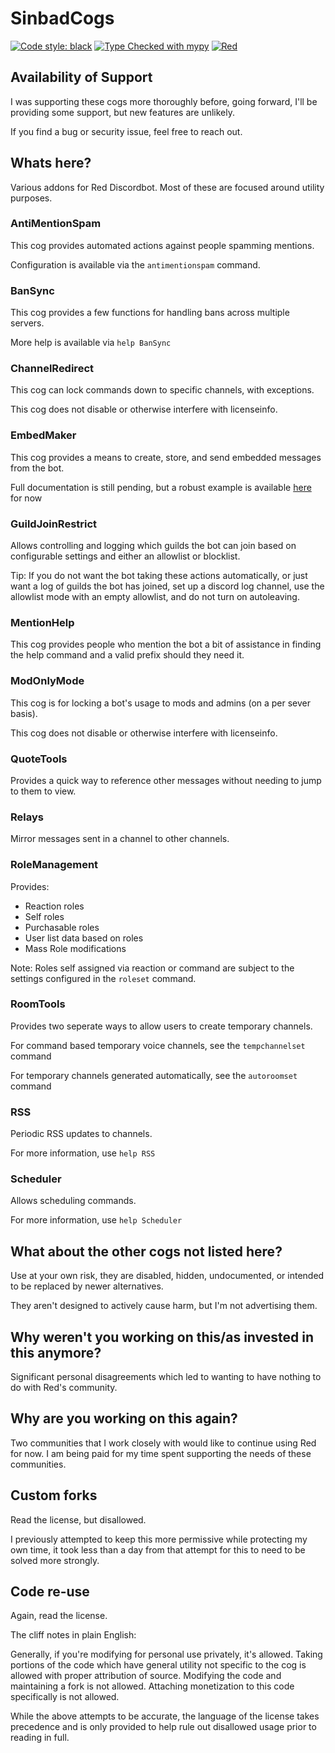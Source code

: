 # SinbadCogs
[![Code style: black](https://github.com/mikeshardmind/SinbadCogs/workflows/black/badge.svg)](https://github.com/ambv/black) 
[![Type Checked with mypy](https://github.com/mikeshardmind/SinbadCogs/workflows/mypy/badge.svg)](https://github.com/python/mypy) 
[![Red](https://img.shields.io/badge/Red-DiscordBot-red.svg)](https://github.com/Cog-Creators/Red-DiscordBot/tree/V3/develop) 


## Availability of Support

I was supporting these cogs more thoroughly before, going forward,
I'll be providing some support, but new features are unlikely.

If you find a bug or security issue, feel free to reach out.


## Whats here?

Various addons for Red Discordbot. Most of these are focused around utility purposes.


### AntiMentionSpam

This cog provides automated actions against people spamming mentions.

Configuration is available via the `antimentionspam` command.


### BanSync

This cog provides a few functions for handling bans across multiple servers.

More help is available via `help BanSync`


### ChannelRedirect

This cog can lock commands down to specific channels, with exceptions.

This cog does not disable or otherwise interfere with licenseinfo.

### EmbedMaker

This cog provides a means to create, store, and send embedded messages from the bot.

Full documentation is still pending,
but a robust example is available
[here](https://gist.github.com/mikeshardmind/0e15779370d7761a8608ce94936721ed) for now

### GuildJoinRestrict

Allows controlling and logging which guilds the bot can join based on configurable settings
and either an allowlist or blocklist.

Tip: If you do not want the bot taking these actions automatically,
or just want a log of guilds the bot has joined, set up a discord log channel,
use the allowlist mode with an empty allowlist, and do not turn on autoleaving.

### MentionHelp

This cog provides people who mention the bot a bit of assistance
in finding the help command and a valid prefix should they need it.

### ModOnlyMode

This cog is for locking a bot's usage to mods and admins (on a per sever basis).

This cog does not disable or otherwise interfere with licenseinfo.

### QuoteTools

Provides a quick way to reference other messages without needing to jump to them to view.

### Relays

Mirror messages sent in a channel to other channels.

### RoleManagement

Provides:

 - Reaction roles
 - Self roles
 - Purchasable roles
 - User list data based on roles
 - Mass Role modifications
 
Note: Roles self assigned via reaction or command are subject to
the settings configured in the `roleset` command.

### RoomTools

Provides two seperate ways to allow users to create temporary channels.

For command based temporary voice channels, see the `tempchannelset` command

For temporary channels generated automatically, see the `autoroomset` command


### RSS

Periodic RSS updates to channels.

For more information, use `help RSS`


### Scheduler

Allows scheduling commands. 

For more information, use `help Scheduler`


## What about the other cogs not listed here?

Use at your own risk, they are disabled, hidden, undocumented,
or intended to be replaced by newer alternatives.

They aren't designed to actively cause harm, but I'm not advertising them.

## Why weren't you working on this/as invested in this anymore?

Significant personal disagreements which led to wanting to have nothing to do with Red's community.

## Why are you working on this again?

Two communities that I work closely with would like to continue using Red for now.
I am being paid for my time spent supporting the needs of these communities.

## Custom forks

Read the license, but disallowed.

I previously attempted to keep this more permissive while protecting my own time,
it took less than a day from that attempt for this to need to be solved more strongly.

## Code re-use

Again, read the license.

The cliff notes in plain English:

Generally, if you're modifying for personal use privately, it's allowed.
Taking portions of the code which have general utility not specific to the cog
is allowed with proper attribution of source.
Modifying the code and maintaining a fork is not allowed.
Attaching monetization to this code specifically is not allowed.

While the above attempts to be accurate, the language of the license takes precedence and
is only provided to help rule out disallowed usage prior to reading in full.
